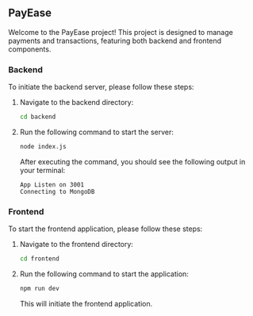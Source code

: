 
## PayEase

Welcome to the PayEase project! This project is designed to manage payments and transactions, featuring both backend and frontend components.

### Backend

To initiate the backend server, please follow these steps:

1. Navigate to the backend directory:

    ```bash
    cd backend
    ```

2. Run the following command to start the server:

    ```bash
    node index.js
    ```

    After executing the command, you should see the following output in your terminal:

    ```vbnet
    App Listen on 3001
    Connecting to MongoDB
    ```

### Frontend

To start the frontend application, please follow these steps:

1. Navigate to the frontend directory:

    ```bash
    cd frontend
    ```

2. Run the following command to start the application:

    ```bash
    npm run dev
    ```

    This will initiate the frontend application.


